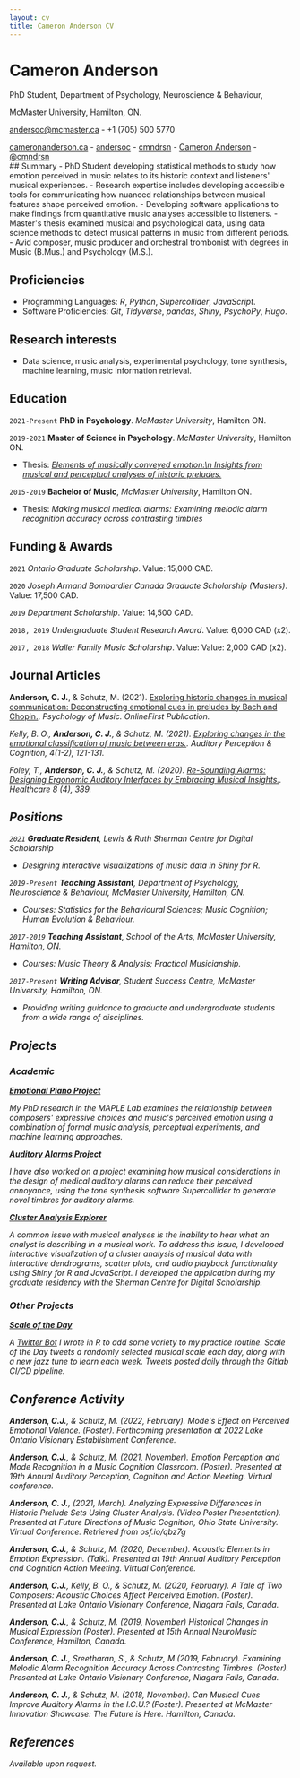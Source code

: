 ```yaml
---
layout: cv
title: Cameron Anderson CV
---
```

# Cameron Anderson
PhD Student, Department of Psychology, Neuroscience & Behaviour, 

McMaster University, Hamilton, ON.

<a href="andersoc@mcmaster.ca">andersoc@mcmaster.ca</a> - +1 (705) 500 5770
 
<div id="webaddress">
  <a href="https://cameronanderson.ca"><i class="fas fa-home"></i> cameronanderson.ca</a> - 
  <a href="https://gitlab.com/andersoc"><i class="fab fa-gitlab"></i> andersoc</a> - 
  <a href="https://www.linkedin.com/in/cmndrsn/"><i class="fab fa-linkedin"></i> cmndrsn</a> - 
  <a href="https://open.spotify.com/artist/1MdjdQbdns4hpnV7oymZsC"><i class="fab fa-spotify"></i> Cameron Anderson</a> - 
  <a href="https://twitter.com/cmndrsn"><i class="fab fa-twitter"></i> @cmndrsn</a>
</div>
## Summary
-   PhD Student developing statistical methods to study how emotion perceived in music relates to its historic context and listeners' musical experiences.
-   Research expertise includes developing accessible tools for communicating how nuanced relationships between musical features shape perceived emotion.
- Developing software applications to make findings from quantitative music analyses accessible to listeners.
- Master's thesis examined musical and psychological data, using data science methods to detect musical patterns in music from different periods.
- Avid composer, music producer and orchestral trombonist with degrees in Music (B.Mus.) and Psychology (M.S.).

## Proficiencies

- Programming Languages: *R*, *Python*, *Supercollider*, *JavaScript*.
- Software Proficiencies: *Git*, *Tidyverse*, *pandas*, *Shiny*, *PsychoPy*, *Hugo*.

## Research interests

-   Data science, music analysis, experimental psychology, tone synthesis, machine learning, music information retrieval.

## Education

`2021-Present`
**PhD in Psychology**. *McMaster University*, Hamilton ON.

`2019-2021`
**Master of Science in Psychology**. *McMaster University*, Hamilton ON.
- Thesis: [*Elements of musically conveyed emotion:\n Insights from musical and perceptual analyses of historic preludes.*](https://macsphere.mcmaster.ca/handle/11375/27012)

`2015-2019`
**Bachelor of Music**, *McMaster University*, Hamilton ON.
- Thesis: *Making musical medical alarms: Examining melodic alarm recognition accuracy across contrasting timbres*

## Funding & Awards

`2021`
*Ontario Graduate Scholarship*. Value: 15,000 CAD.

`2020`
*Joseph Armand Bombardier Canada Graduate Scholarship (Masters)*. Value: 17,500 CAD.

`2019`
*Department Scholarship*. Value: 14,500 CAD.

`2018, 2019`
*Undergraduate Student Research Award*. Value: 6,000 CAD (x2).

`2017, 2018`
*Waller Family Music Scholarship*. Value: Value: 2,000 CAD (x2).

## Journal Articles

**Anderson, C. J.**, & Schutz, M. (2021). [Exploring historic changes in musical communication: Deconstructing emotional cues in preludes by Bach and Chopin.](https://journals.sagepub.com/doi/10.1177/03057356211046375).<i class="fab fa-link"> *Psychology of Music*. OnlineFirst Publication.

Kelly, B. O., **Anderson, C. J.**, & Schutz, M. (2021). [Exploring changes in the emotional classification of music between eras.](https://www.tandfonline.com/doi/full/10.1080/25742442.2021.1988422).<i class="fab fa-link"> *Auditory Perception & Cognition, 4(1-2)*, 121-131.

Foley, T., **Anderson, C. J.**, & Schutz, M. (2020). [Re-Sounding Alarms: Designing Ergonomic Auditory Interfaces by Embracing Musical Insights.](https://www.mdpi.com/2227-9032/8/4/389).<i class="fab fa-link"> *Healthcare 8 (4)*, 389.

## Positions

`2021`
__Graduate Resident__, Lewis & Ruth Sherman Centre for Digital Scholarship
- Designing interactive visualizations of music data in *Shiny* for *R*.

`2019-Present`
__Teaching Assistant__, Department of Psychology, Neuroscience & Behaviour,
McMaster University, Hamilton, ON.
- Courses: *Statistics for the Behavioural Sciences*; *Music Cognition*; *Human Evolution & Behaviour*.

`2017-2019`
__Teaching Assistant__, School of the Arts, McMaster University, Hamilton, ON.
- Courses: *Music Theory & Analysis*; *Practical Musicianship*.

`2017-Present`
__Writing Advisor__, Student Success Centre, McMaster University, Hamilton, ON.
- Providing writing guidance to graduate and undergraduate students from a wide range of disciplines.

## Projects

### *Academic* 

[**Emotional Piano Project**](https://maplelab.net/overview/music-and-emotion/)<i class="fab fa-link">

My PhD research in the MAPLE Lab examines the relationship between composers' expressive choices and music's perceived emotion using a combination of formal music analysis, perceptual experiments, and machine learning approaches.

[**Auditory Alarms Project**](https://maplelab.net/overview/auditory-alarms/)<i class="fab fa-link">

I have also worked on a project examining how musical considerations in the design of medical auditory alarms can reduce their perceived annoyance, using the tone synthesis software *Supercollider* to generate novel timbres for auditory alarms.

[**Cluster Analysis Explorer**](https://cmndrsn.shinyapps.io/clusterappgitlab/)<i class="fab fa-link">

A common issue with musical analyses is the inability to *hear* what an analyst is describing in a musical work. To address this issue, I developed interactive visualization of a cluster analysis of musical data with interactive dendrograms, scatter plots, and audio playback functionality using *Shiny* for *R* and *JavaScript*. I developed the application during my graduate residency with the Sherman Centre for Digital Scholarship.

### *Other Projects*

[**Scale of the Day**](https://gitlab.com/andersoc/practice-scheduler)<i class="fab fa-link">

A [Twitter Bot](https://twitter.com/scaleoftheday) I wrote in *R* to add some variety to my practice routine. Scale of the Day tweets a randomly selected musical scale each day, along with a new jazz tune to learn each week. Tweets posted daily through the Gitlab CI/CD pipeline.

## Conference Activity

**Anderson, C.J.**, & Schutz, M. (2022, February). *Mode's Effect on Perceived Emotional Valence.* (Poster). Forthcoming presentation at 2022 Lake Ontario Visionary Establishment Conference.

**Anderson, C.J.**, & Schutz, M. (2021, November). *Emotion Perception and Mode Recognition in a Music Cognition Classroom.* (Poster). Presented at 19th Annual Auditory Perception, Cognition and Action Meeting. Virtual conference.

**Anderson, C. J.**, (2021, March). *Analyzing Expressive Differences in Historic Prelude Sets Using Cluster Analysis.* (Video Poster Presentation). Presented at Future Directions of Music Cognition, Ohio State University. Virtual Conference. Retrieved from osf.io/qbz7g

**Anderson, C.J.**, & Schutz, M. (2020, December). *Acoustic Elements in Emotion Expression.* (Talk). Presented at 19th Annual Auditory Perception and Cognition Action Meeting. Virtual Conference.

**Anderson, C.J.**, Kelly, B. O., & Schutz, M. (2020, February). *A Tale of Two Composers: Acoustic Choices Affect Perceived Emotion.* (Poster). Presented at Lake Ontario Visionary Conference, Niagara Falls, Canada.

**Anderson, C.J.**, & Schutz, M. (2019, November) *Historical Changes in Musical Expression* (Poster). Presented at 15th Annual NeuroMusic Conference, Hamilton, Canada.

**Anderson, C. J.**, Sreetharan, S., & Schutz, M (2019, February). *Examining Melodic Alarm Recognition Accuracy Across Contrasting Timbres.* (Poster). Presented at Lake Ontario Visionary Conference, Niagara Falls, Canada.

**Anderson, C. J.**, & Schutz, M. (2018, November). *Can Musical Cues Improve Auditory Alarms in the I.C.U.?* (Poster). Presented at McMaster Innovation Showcase: The Future is Here. Hamilton, Canada.

## References

Available upon request.

<!-- ### Footer

Last updated: Jan 2022 -->


